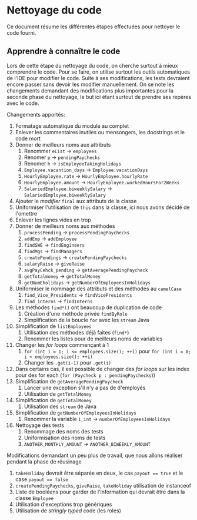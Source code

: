 # Nettoyage du code

Ce document résume les différentes étapes effectuées pour nettoyer le code fourni.

## Apprendre à connaître le code

Lors de cette étape du nettoyage du code, on cherche surtout à mieux comprendre le code. Pour se faire, on utilise
surtout les outils automatiques de l'IDE pour modifier le code. Suite à ses modifications, les tests devraient encore
passer sans devoir les modifier manuellement. On se note les changements demandant des modifications plus importantes
pour la seconde phase du nettoyage, le but ici étant surtout de prendre ses repères avec le code.

Changements apportés:

1. Formatage automatique du module au complet
2. Enlever les commentaires inutiles ou mensongers, les docstrings et le code mort
3. Donner de meilleurs noms aux attributs
    1. Renommer `eList` -> `employees`
    2. Renomer `p` -> `pendingPaychecks`
    3. Renomer `h` -> `isEmployeeTakingHolidays`
    4. `Employee.vacantion_days` -> `Employee.vacationDays`
    4. `HourlyEmployee.rate` -> `HourlyEmployee.hourlyRate`
    4. `HourlyEmployee.amount` -> `HourlyEmployee.workedHoursFor2Weeks`
    4. `SalariedEmployee.biweeklySalary` -> `SalariedEmployee.biweeklySalary`
4. Ajouter le *modifier* `final` aux attributs de la classe
5. Uniformiser l'utilisation de `this` dans la classe, ici nous avons décidé de l'omettre
6. Enlever les lignes vides en trop
7. Donner de meilleurs noms aux méthodes
    1. `processPending` -> `processPendingPaychecks`
    2. `addEmp` -> `addEmployee`
    3. `findSWE` -> `findEngineers`
    4. `findMgs` -> `findManagers`
    5. `createPendings` -> `createPendingPaychecks`
    6. `salaryRaise` -> `giveRaise`
    7. `avgPayCehck_pending` -> `getAveragePendingPaycheck`
    8. `getTotalmoney` -> `getTotalMoney`
    9. `getNumEholidays` -> `getNumberOfEmployeesInHolidays`
8. Uniformiser le nommage des attributs et des méthodes au `camelCase`
    1. `find_Vice_Presidents` -> `findVicePresidents`
    2. `find_interns` -> `findInterns`
9. Les méthodes `find*()` ont beaucoup de duplication de code
    1. Création d'une méthode privée `findByRole`
    2. Simplification de la boucle `for` avec les `stream` Java
10. Simplification de `listEmployees`
    1. Utilisation des méthodes déjà faites (`find*`)
    2. Renommer les listes pour de meilleurs noms de variables
11. Changer les *for loops* commençant à 1
    1. `for (int i = 1; i <= employees.size(); ++i)` pour `for (int i = 0; i < employees.size(); ++i)`
    2. Changer les `.get(i-1)` pour `.get(i)`
12. Dans certains cas, il est possible de changer des *for loops* sur les index pour des for
    each (`for (Paycheck p : pendingPaychecks`))
13. Simplification de `getAveragePendingPaycheck`
    1. Lancer une exception s'il n'y a pas de d'employés
    2. Utilisation de `getTotalMoney`
14. Simplification de `getTotalMoney`
    1. Utilisation des `stream` de Java
15. Simplification de `getNumberOfEmployeesInHolidays`
    1. Renommer la variable `i_int` -> `numberOfEmployeesInHolidays`
16. Nettoyage des tests
    1. Renommage des noms des tests
    2. Uniformisation des noms de tests
    3. `ANOTHER_MONTHLY_AMOUNT` -> `ANOTHER_BIWEEKLY_AMOUNT`

Modifications demandant un peu plus de travail, que nous allons réaliser pendant la phase de réusinage

1. `takeHoliday` devrait être séparée en deux, le cas `payout == true` et le case `payout == false`
2. `createPendingPaychecks`, `giveRaise`, `takeHoliday` utilisation de instanceof
3. Liste de booléens pour garder de l'information qui devrait être dans la classe `Employee`
4. Utilisation d'exceptions trop génériques
5. Utilisation de *stringly typed* code (les roles)
